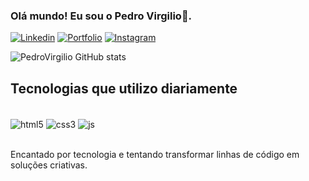 
### Olá mundo! Eu sou o Pedro Virgilio👋. 

[![Linkedin](https://img.shields.io/badge/LinkedIn-0077B5?style=for-the-badge&logo=linkedin&logoColor=white)](https://www.linkedin.com/in/pedro-virgilio-sousa-silva-661227209/)
[![Portfolio](https://img.shields.io/badge/website-000000?style=for-the-badge&logo=About.me&logoColor=white)](https://pvvirg.netlify.app)
[![Instagram](https://img.shields.io/badge/Instagram-E4405F?style=for-the-badge&logo=instagram&logoColor=white)](https://www.instagram.com/pedrovirgiliodev/)

![PedroVirgilio GitHub stats](https://github-readme-stats.vercel.app/api?username=pvirgilio&show_icons=true&theme=radical)

## Tecnologias que utilizo diariamente

<div style="display: inline-block">
<br/>
<img align="center" alt="html5" src="https://img.shields.io/badge/HTML5-E34F26?style=for-the-badge&logo=html5&logoColor=white">
<img align="center" alt="css3" src="https://img.shields.io/badge/CSS3-1572B6?style=for-the-badge&logo=css3&logoColor=white">
<img align="center" alt="js" src="https://img.shields.io/badge/JavaScript-F7DF1E?style=for-the-badge&logo=javascript&logoColor=black">
</div><br/><br/>

Encantado por tecnologia e tentando transformar linhas de código em soluções criativas.
